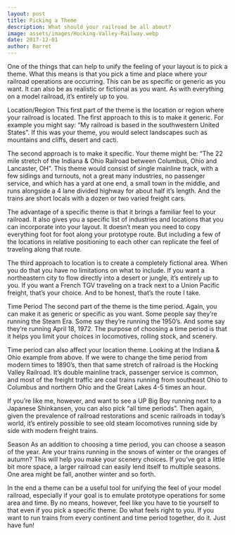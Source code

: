```yaml
---
layout: post
title: Picking a Theme
description: What should your railroad be all about?
image: assets/images/Hocking-Valley-Railway.webp
date: 2017-12-01
author: Barret
---
```



One of the things that can help to unify the feeling of your layout is to pick a theme. What this means is that you pick a time and place where your railroad operations are occurring. This can be as specific or generic as you want. It can also be as realistic or fictional as you want. As with everything on a model railroad, it’s entirely up to you.

Location/Region
This first part of the theme is the location or region where your railroad is located. The first approach to this is to make it generic. For example you might say: “My railroad is based in the southwestern United States”. If this was your theme, you would select landscapes such as mountains and cliffs, desert and cacti.

The second approach is to make it specific. Your theme might be: “The 22 mile stretch of the Indiana & Ohio Railroad between Columbus, Ohio and Lancaster, OH”. This theme would consist of single mainline track, with a few sidings and turnouts, not a great many industries, no passenger service, and which has a yard at one end, a small town in the middle, and runs alongside a 4 lane divided highway for about half it’s length. And the trains are short locals with a dozen or two varied freight cars.

The advantage of a specific theme is that it brings a familiar feel to your railroad. It also gives you a specific list of industries and locations that you can incorporate into your layout. It doesn’t mean you need to copy everything foot for foot along your prototype route. But including a few of the locations in relative positioning to each other can replicate the feel of traveling along that route.

The third approach to location is to create a completely fictional area. When you do that you have no limitations on what to include. If you want a northeastern city to flow directly into a desert or jungle, it’s entirely up to you. If you want a French TGV traveling on a track next to a Union Pacific freight, that’s your choice. And to be honest, that’s the route I take.

Time Period
The second part of the theme is the time period. Again, you can make it as generic or specific as you want. Some people say they’re running the Steam Era. Some say they’re running the 1950’s. And some say they’re running April 18, 1972. The purpose of choosing a time period is that it helps you limit your choices in locomotives, rolling stock, and scenery.

Time period can also affect your location theme. Looking at the Indiana & Ohio example from above. If we were to change the time period from modern times to 1890’s, then that same stretch of railroad is the Hocking Valley Railroad. It’s double mainline track, passenger service is common, and most of the freight traffic are coal trains running from southeast Ohio to Columbus and northern Ohio and the Great Lakes 4-5 times an hour.

If you’re like me, however, and want to see a UP Big Boy running next to a Japanese Shinkansen, you can also pick “all time periods”. Then again, given the prevalence of railroad restorations and scenic railroads in today’s world, it’s entirely possible to see old steam locomotives running side by side with modern freight trains.

Season
As an addition to choosing a time period, you can choose a season of the year. Are your trains running in the snows of winter or the oranges of autumn? This will help you make your scenery choices. If you’ve got a little bit more space, a larger railroad can easily lend itself to multiple seasons. One area might be fall, another winter and so forth.

In the end a theme can be a useful tool for unifying the feel of your model railroad, especially if your goal is to emulate prototype operations for some area and time. By no means, however, feel like you have to tie yourself to that even if you pick a specific theme. Do what feels right to you. If you want to run trains from every continent and time period together, do it. Just have fun!